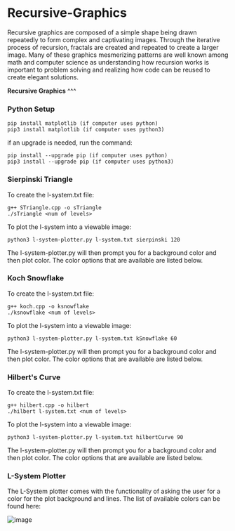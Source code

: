 # Recursive-Graphics
Recursive graphics are composed of  a simple shape being drawn repeatedly to form complex and captivating images. Through the iterative process of recursion, fractals are created and repeated to create a larger image. Many of these graphics mesmerizing patterns are well known among math and computer science as understanding how recursion works is important to problem solving and realizing how code can be reused to create elegant solutions.  


**Recursive Graphics**
^^^


### Python Setup
```
pip install matplotlib (if computer uses python)
pip3 install matplotlib (if computer uses python3)

```
if an upgrade is needed, run the command:
```
pip install --upgrade pip (if computer uses python)
pip3 install --upgrade pip (if computer uses python3)
```

### Sierpinski Triangle
To create the l-system.txt file:
```
g++ STriangle.cpp -o sTriangle
./sTriangle <num of levels>
```
To plot the l-system into a viewable image:
```
python3 l-system-plotter.py l-system.txt sierpinski 120
```
The l-system-plotter.py will then prompt you for a background color and then plot color. The color options that are available are listed below.

### Koch Snowflake
To create the l-system.txt file:
```
g++ koch.cpp -o ksnowflake
./ksnowflake <num of levels>
```
To plot the l-system into a viewable image:
```
python3 l-system-plotter.py l-system.txt kSnowflake 60
```
The l-system-plotter.py will then prompt you for a background color and then plot color. The color options that are available are listed below.

### Hilbert's Curve
To create the l-system.txt file:
```
g++ hilbert.cpp -o hilbert
./hilbert l-system.txt <num of levels>
```
To plot the l-system into a viewable image:
```
python3 l-system-plotter.py l-system.txt hilbertCurve 90 
```
The l-system-plotter.py will then prompt you for a background color and then plot color. The color options that are available are listed below.

### L-System Plotter
The L-System plotter comes with the functionality of asking the user for a color for the plot background and lines. The list of available colors can be found here:

![image](https://github.com/lily-n20/Recursive-Graphics/assets/113806047/eff943d5-e0db-4de8-9122-46c201d021f3)

